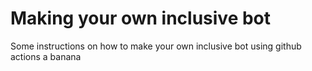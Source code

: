 # Making your own inclusive bot

Some instructions on how to make your own inclusive bot using github actions
a banana

